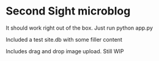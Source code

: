 # Second Sight microblog

It should work right out of the box.
Just run python app.py

Included a test site.db with some filler content

Includes drag and drop image upload. Still WIP

